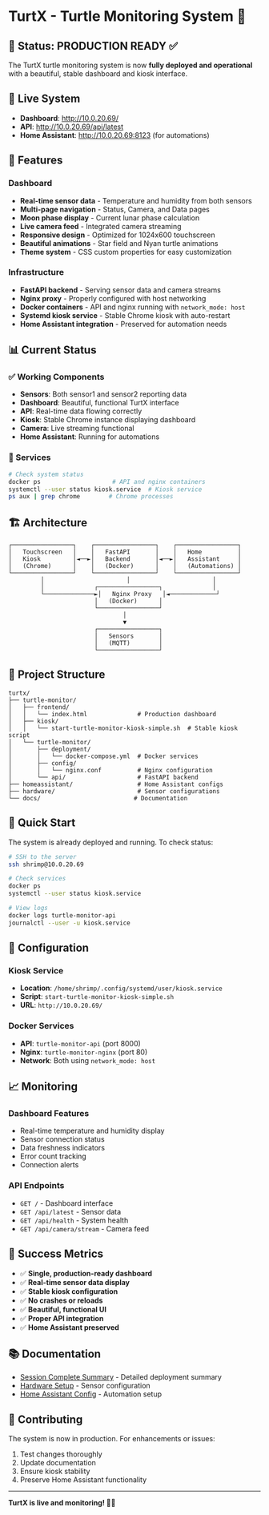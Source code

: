 # TurtX - Turtle Monitoring System 🐢

## 🎉 Status: PRODUCTION READY ✅

The TurtX turtle monitoring system is now **fully deployed and operational** with a beautiful, stable dashboard and kiosk interface.

## 🌟 Live System

- **Dashboard**: http://10.0.20.69/
- **API**: http://10.0.20.69/api/latest
- **Home Assistant**: http://10.0.20.69:8123 (for automations)

## 🚀 Features

### Dashboard
- **Real-time sensor data** - Temperature and humidity from both sensors
- **Multi-page navigation** - Status, Camera, and Data pages
- **Moon phase display** - Current lunar phase calculation
- **Live camera feed** - Integrated camera streaming
- **Responsive design** - Optimized for 1024x600 touchscreen
- **Beautiful animations** - Star field and Nyan turtle animations
- **Theme system** - CSS custom properties for easy customization

### Infrastructure
- **FastAPI backend** - Serving sensor data and camera streams
- **Nginx proxy** - Properly configured with host networking
- **Docker containers** - API and nginx running with `network_mode: host`
- **Systemd kiosk service** - Stable Chrome kiosk with auto-restart
- **Home Assistant integration** - Preserved for automation needs

## 📊 Current Status

### ✅ Working Components
- **Sensors**: Both sensor1 and sensor2 reporting data
- **Dashboard**: Beautiful, functional TurtX interface
- **API**: Real-time data flowing correctly
- **Kiosk**: Stable Chrome instance displaying dashboard
- **Camera**: Live streaming functional
- **Home Assistant**: Running for automations

### 🔧 Services
```bash
# Check system status
docker ps                    # API and nginx containers
systemctl --user status kiosk.service  # Kiosk service
ps aux | grep chrome        # Chrome processes
```

## 🏗️ Architecture

```
┌─────────────────┐    ┌─────────────────┐    ┌─────────────────┐
│   Touchscreen   │    │   FastAPI       │    │   Home          │
│   Kiosk         │◄──►│   Backend       │◄──►│   Assistant     │
│   (Chrome)      │    │   (Docker)      │    │   (Automations) │
└─────────────────┘    └─────────────────┘    └─────────────────┘
         │                       │                       │
         │              ┌─────────────────┐              │
         └──────────────►│   Nginx Proxy   │◄─────────────┘
                        │   (Docker)      │
                        └─────────────────┘
                                │
                                ▼
                        ┌─────────────────┐
                        │   Sensors       │
                        │   (MQTT)        │
                        └─────────────────┘
```

## 📁 Project Structure

```
turtx/
├── turtle-monitor/
│   ├── frontend/
│   │   └── index.html              # Production dashboard
│   ├── kiosk/
│   │   └── start-turtle-monitor-kiosk-simple.sh  # Stable kiosk script
│   └── turtle-monitor/
│       ├── deployment/
│       │   └── docker-compose.yml  # Docker services
│       ├── config/
│       │   └── nginx.conf          # Nginx configuration
│       └── api/                    # FastAPI backend
├── homeassistant/                  # Home Assistant configs
├── hardware/                       # Sensor configurations
└── docs/                          # Documentation
```

## 🚀 Quick Start

The system is already deployed and running. To check status:

```bash
# SSH to the server
ssh shrimp@10.0.20.69

# Check services
docker ps
systemctl --user status kiosk.service

# View logs
docker logs turtle-monitor-api
journalctl --user -u kiosk.service
```

## 🔧 Configuration

### Kiosk Service
- **Location**: `/home/shrimp/.config/systemd/user/kiosk.service`
- **Script**: `start-turtle-monitor-kiosk-simple.sh`
- **URL**: `http://10.0.20.69/`

### Docker Services
- **API**: `turtle-monitor-api` (port 8000)
- **Nginx**: `turtle-monitor-nginx` (port 80)
- **Network**: Both using `network_mode: host`

## 📈 Monitoring

### Dashboard Features
- Real-time temperature and humidity display
- Sensor connection status
- Data freshness indicators
- Error count tracking
- Connection alerts

### API Endpoints
- `GET /` - Dashboard interface
- `GET /api/latest` - Sensor data
- `GET /api/health` - System health
- `GET /api/camera/stream` - Camera feed

## 🎯 Success Metrics

- ✅ **Single, production-ready dashboard**
- ✅ **Real-time sensor data display**
- ✅ **Stable kiosk configuration**
- ✅ **No crashes or reloads**
- ✅ **Beautiful, functional UI**
- ✅ **Proper API integration**
- ✅ **Home Assistant preserved**

## 📚 Documentation

- [Session Complete Summary](SESSION_COMPLETE.md) - Detailed deployment summary
- [Hardware Setup](hardware/README.md) - Sensor configuration
- [Home Assistant Config](homeassistant/) - Automation setup

## 🤝 Contributing

The system is now in production. For enhancements or issues:

1. Test changes thoroughly
2. Update documentation
3. Ensure kiosk stability
4. Preserve Home Assistant functionality

---

**TurtX is live and monitoring! 🐢✨**
